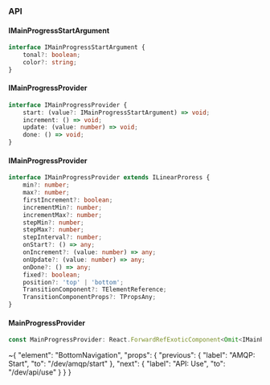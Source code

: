 

### API

#### IMainProgressStartArgument

```ts
interface IMainProgressStartArgument {
    tonal?: boolean;
    color?: string;
}
```

#### IMainProgressProvider

```ts
interface IMainProgressProvider {
    start: (value?: IMainProgressStartArgument) => void;
    increment: () => void;
    update: (value: number) => void;
    done: () => void;
}
```

#### IMainProgressProvider

```ts
interface IMainProgressProvider extends ILinearProress {
    min?: number;
    max?: number;
    firstIncrement?: boolean;
    incrementMin?: number;
    incrementMax?: number;
    stepMin?: number;
    stepMax?: number;
    stepInterval?: number;
    onStart?: () => any;
    onIncrement?: (value: number) => any;
    onUpdate?: (value: number) => any;
    onDone?: () => any;
    fixed?: boolean;
    position?: 'top' | 'bottom';
    TransitionComponent?: TElementReference;
    TransitionComponentProps?: TPropsAny;
}
```

#### MainProgressProvider

```ts
const MainProgressProvider: React.ForwardRefExoticComponent<Omit<IMainProgressProvider, "ref"> & React.RefAttributes<unknown>>;
```


~{
  "element": "BottomNavigation",
  "props": {
    "previous": {
      "label": "AMQP: Start",
      "to": "/dev/amqp/start"
    },
    "next": {
      "label": "API: Use",
      "to": "/dev/api/use"
    }
  }
}
